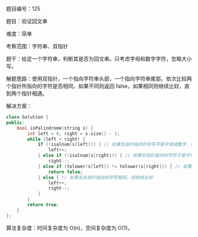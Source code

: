 题目编号：125

题目：验证回文串

难度：简单

考察范围：字符串、双指针

题干：给定一个字符串，判断其是否为回文串。只考虑字母和数字字符，忽略大小写。

解题思路：使用双指针，一个指向字符串头部，一个指向字符串尾部，依次比较两个指针所指向的字符是否相同，如果不同则返回 false，如果相同则继续比较，直到两个指针相遇。

解决方案：

```cpp
class Solution {
public:
    bool isPalindrome(string s) {
        int left = 0, right = s.size() - 1;
        while (left < right) {
            if (!isalnum(s[left])) { // 如果左指针指向的字符不是字母或数字，则向右移动
                left++;
            } else if (!isalnum(s[right])) { // 如果右指针指向的字符不是字母或数字，则向左移动
                right--;
            } else if (tolower(s[left]) != tolower(s[right])) { // 如果左右指针指向的字符不相同，则返回 false
                return false;
            } else { // 如果左右指针指向的字符相同，则继续比较
                left++;
                right--;
            }
        }
        return true;
    }
};
```

算法复杂度：时间复杂度为 O(n)，空间复杂度为 O(1)。